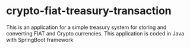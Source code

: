 # crypto-fiat-treasury-transaction

This is an application for a simple treasury system for storing and converting FIAT and Crypto currencies. This application is coded in Java with SpringBoot framework
